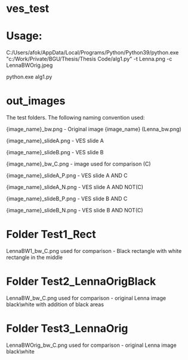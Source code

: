 # ves_test
# Usage:
C:/Users/afok/AppData/Local/Programs/Python/Python39/python.exe "c:/Work/Private/BGU/Thesis/Thesis Code/alg1.py" -t Lenna.png -c LennaBWOrig.jpeg

python.exe alg1.py

# out_images
The test folders. The following naming convention used:

{image_name}_bw.png - Original image {image_name} (Lenna_bw.png)

{image_name}_slideA.png - VES slide A

{image_name}_slideB.png - VES slide B

{image_name}_bw_C.png - image used for comparison (C)

{image_name}_slideA_P.png - VES slide A AND C

{image_name}_slideA_N.png - VES slide A AND NOT(C)

{image_name}_slideB_P.png - VES slide B AND C

{image_name}_slideB_N.png - VES slide B AND NOT(C)


# Folder Test1_Rect
LennaBW1_bw_C.png used for comparison - Black rectangle with white rectangle in the middle
# Folder Test2_LennaOrigBlack
LennaBW_bw_C.png used for comparison - original Lenna image black\white with addition of black areas
# Folder Test3_LennaOrig
LennaBWOrig_bw_C.png used for comparison - original Lenna image black\white
